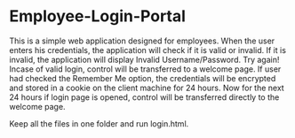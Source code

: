 # Employee-Login-Portal

This is a simple web application designed for employees. When the user enters his credentials, the application will check if it is valid or invalid. If it is invalid, the application will display Invalid Username/Password. Try again! Incase of valid login, control will be transferred to a welcome page. If user had checked the Remember Me option, the credentials will be encrypted and stored in a cookie on the client machine for 24 hours. Now for the next 24 hours if login page is opened, control will be transferred directly to the welcome page.

Keep all the files in one folder and run login.html.

